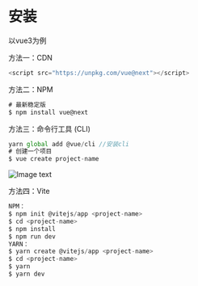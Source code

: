 # 安装
以vue3为例

方法一：CDN
```js
<script src="https://unpkg.com/vue@next"></script>
```

方法二：NPM
```js
# 最新稳定版
$ npm install vue@next
```

方法三：命令行工具 (CLI)
```js
yarn global add @vue/cli //安装cli
# 创建一个项目
$ vue create project-name
```
![Image text](https://svc.100jed.com/fastdfs/group1/M00/00/7B/wKgApGDKrAKAKEonAAD5cbMfNA4229.png)

方法四：Vite
```js
NPM：
$ npm init @vitejs/app <project-name>
$ cd <project-name>
$ npm install
$ npm run dev
YARN：
$ yarn create @vitejs/app <project-name>
$ cd <project-name>
$ yarn
$ yarn dev
```